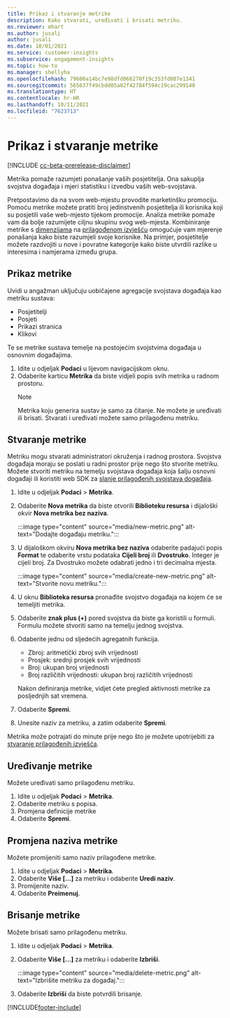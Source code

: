 ```yaml
---
title: Prikaz i stvaranje metrike
description: Kako stvarati, uređivati i brisati metriku.
ms.reviewer: mhart
ms.author: jusali
author: jusali
ms.date: 10/01/2021
ms.service: customer-insights
ms.subservice: engagement-insights
ms.topic: how-to
ms.manager: shellyha
ms.openlocfilehash: 79600a14bc7e98dfd066270f19c353fd007e1341
ms.sourcegitcommit: 565637f49cbdd05a82f42784f594c19cac299140
ms.translationtype: HT
ms.contentlocale: hr-HR
ms.lasthandoff: 10/11/2021
ms.locfileid: "7623713"
---
```

# <a name="view-and-create-metrics"></a>Prikaz i stvaranje metrike

[!INCLUDE [cc-beta-prerelease-disclaimer](includes/cc-beta-prerelease-disclaimer.md)]

Metrika pomaže razumjeti ponašanje vaših posjetitelja. Ona sakuplja svojstva događaja i mjeri statistiku i izvedbu vaših web-svojstava.  

Pretpostavimo da na svom web-mjestu provodite marketinšku promociju. Pomoću metrike možete pratiti broj jedinstvenih posjetitelja ili korisnika koji su posjetili vaše web-mjesto tijekom promocije. Analiza metrike pomaže vam da bolje razumijete ciljnu skupinu svog web-mjesta. Kombiniranje metrike s [dimenzijama](dimensions.md) na [prilagođenom izvješću](custom-reports.md) omogućuje vam mjerenje ponašanja kako biste razumjeli svoje korisnike. Na primjer, posjetitelje možete razdvojiti u nove i povratne kategorije kako biste utvrdili razlike u interesima i namjerama između grupa.

## <a name="view-metrics"></a>Prikaz metrike

Uvidi u angažman uključuju uobičajene agregacije svojstava događaja kao metriku sustava: 

- Posjetitelji
- Posjeti
- Prikazi stranica
- Klikovi

Te se metrike sustava temelje na postojećim svojstvima događaja u osnovnim događajima.

1. Idite u odjeljak **Podaci** u lijevom navigacijskom oknu. 
1. Odaberite karticu **Metrika** da biste vidjeli popis svih metrika u radnom prostoru. 
   > [!NOTE]
   > Metrika koju generira sustav je samo za čitanje. Ne možete je uređivati ili brisati. Stvarati i uređivati možete samo prilagođenu metriku.

## <a name="create-a-metric"></a>Stvaranje metrike

Metriku mogu stvarati administratori okruženja i radnog prostora. Svojstva događaja moraju se poslati u radni prostor prije nego što stvorite metriku. Možete stvoriti metriku na temelju svojstava događaja koja šalju osnovni događaji ili koristiti web SDK za [slanje prilagođenih svojstava događaja](advanced-SDK-implementation.md).

1. Idite u odjeljak **Podaci** > **Metrika**.
1. Odaberite **Nova metrika** da biste otvorili **Biblioteku resursa** i dijaloški okvir **Nova metrika bez naziva**.

   :::image type="content" source="media/new-metric.png" alt-text="Dodajte događaju metriku.":::

1. U dijaloškom okviru **Nova metrika bez naziva** odaberite padajući popis **Format** te odaberite vrstu podataka **Cijeli broj** ili **Dvostruko**. Integer je cijeli broj. Za Dvostruko možete odabrati jedno i tri decimalna mjesta.

   :::image type="content" source="media/create-new-metric.png" alt-text="Stvorite novu metriku.":::
   
5. U oknu **Biblioteka resursa** pronađite svojstvo događaja na kojem će se temeljiti metrika.
6. Odaberite **znak plus (+)** pored svojstva da biste ga koristili u formuli. Formulu možete stvoriti samo na temelju jednog svojstva. 
7. Odaberite jednu od sljedećih agregatnih funkcija. 

   - Zbroj: aritmetički zbroj svih vrijednosti 
   - Prosjek: srednji prosjek svih vrijednosti
   - Broj: ukupan broj vrijednosti
   - Broj različitih vrijednosti: ukupan broj različitih vrijednosti

   Nakon definiranja metrike, vidjet ćete pregled aktivnosti metrike za posljednjih sat vremena.

1. Odaberite **Spremi**. 
1. Unesite naziv za metriku, a zatim odaberite **Spremi**.

Metrika može potrajati do minute prije nego što je možete upotrijebiti za [stvaranje prilagođenih izvješća](custom-reports.md).

## <a name="edit-a-metric"></a>Uređivanje metrike

Možete uređivati samo prilagođenu metriku.

1. Idite u odjeljak **Podaci** > **Metrika**.
1. Odaberite metriku s popisa.
1. Promjena definicije metrike
1. Odaberite **Spremi**.

## <a name="change-the-name-of-a-metric"></a>Promjena naziva metrike

Možete promijeniti samo naziv prilagođene metrike.

1. Idite u odjeljak **Podaci** > **Metrika**.
1. Odaberite **Više [...]** za metriku i odaberite **Uredi naziv**.
1. Promijenite naziv. 
1. Odaberite **Preimenuj**.

## <a name="delete-a-metric"></a>Brisanje metrike

Možete brisati samo prilagođenu metriku.

1. Idite u odjeljak **Podaci** > **Metrika**.
1. Odaberite **Više [...]** za metriku i odaberite **Izbriši**.

   :::image type="content" source="media/delete-metric.png" alt-text="Izbrišite metriku za događaj.":::

1. Odaberite **Izbriši** da biste potvrdili brisanje.



[!INCLUDE[footer-include](../includes/footer-banner.md)]
